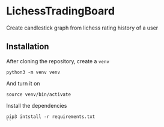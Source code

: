 # LichessTradingBoard
Create candlestick graph from lichess rating history of a user


## Installation

After cloning the repository, create a `venv`
```
python3 -m venv venv
```
And turn it on
```
source venv/bin/activate
```
Install the dependencies
```
pip3 intstall -r requirements.txt
``
